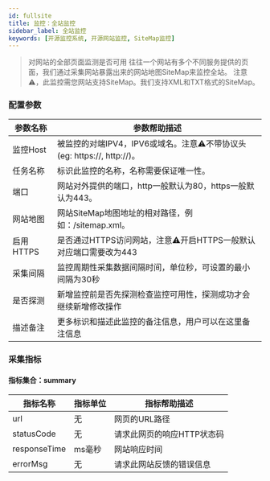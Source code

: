 ```yaml
---
id: fullsite  
title: 监控：全站监控      
sidebar_label: 全站监控   
keywords: [开源监控系统, 开源网站监控, SiteMap监控]
---
```


> 对网站的全部页面监测是否可用
> 往往一个网站有多个不同服务提供的页面，我们通过采集网站暴露出来的网站地图SiteMap来监控全站。
> 注意⚠️，此监控需您网站支持SiteMap。我们支持XML和TXT格式的SiteMap。

### 配置参数

|  参数名称   |                        参数帮助描述                        |
|---------|------------------------------------------------------|
| 监控Host  | 被监控的对端IPV4，IPV6或域名。注意⚠️不带协议头(eg: https://, http://)。 |
| 任务名称    | 标识此监控的名称，名称需要保证唯一性。                                  |
| 端口      | 网站对外提供的端口，http一般默认为80，https一般默认为443。                 |
| 网站地图    | 网站SiteMap地图地址的相对路径，例如：/sitemap.xml。                  |
| 启用HTTPS | 是否通过HTTPS访问网站，注意⚠️开启HTTPS一般默认对应端口需要改为443             |
| 采集间隔    | 监控周期性采集数据间隔时间，单位秒，可设置的最小间隔为30秒                       |
| 是否探测    | 新增监控前是否先探测检查监控可用性，探测成功才会继续新增修改操作                     |
| 描述备注    | 更多标识和描述此监控的备注信息，用户可以在这里备注信息                          |

### 采集指标

#### 指标集合：summary

|     指标名称     | 指标单位 |     指标帮助描述      |
|--------------|------|-----------------|
| url          | 无    | 网页的URL路径        |
| statusCode   | 无    | 请求此网页的响应HTTP状态码 |
| responseTime | ms毫秒 | 网站响应时间          |
| errorMsg     | 无    | 请求此网站反馈的错误信息    |
